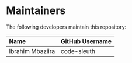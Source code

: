 # Maintainers

The following developers maintain this repository:

| Name                       | GitHub Username |
|:---------------------------|:----------------|
| Ibrahim Mbaziira           | code-sleuth     |
